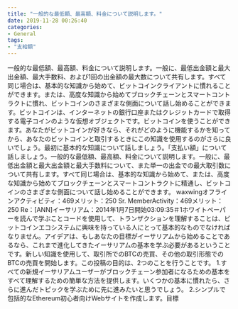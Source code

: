 ```yaml
---
title: "一般的な最低額、最高額、料金について説明します。"
date: 2019-11-28 00:26:40
categories:
- General
tags:
- "支給額"
---
```


一般的な最低額、最高額、料金について説明します。一般に、最低出金額と最大出金額、最大手数料、および1回の出金額の最大数について共有します。すべて同じ場合は、基本的な知識から始めて、ビットコインクライアントに慣れることができます。または、高度な知識から始めてブロックチェーンとスマートコントラクトに慣れ、ビットコインのさまざまな側面について話し始めることができます。ビットコインは、インターネットの銀行口座またはクレジットカードで取得する電子コインのような仮想オブジェクトです。ビットコインを使うことができます。あなたがビットコインが好きなら、それがどのように機能するかを知ってから、あなたのビットコインと取引するときにこの知識を使用するのがさらに良いでしょう。最初に基本的な知識について話しましょう。「支払い額」について話しましょう。一般的な最低額、最高額、料金について説明します。一般に、最低出金額と最大出金額と最大手数料について、また単一の出金での最大取引数について共有します。すべて同じ場合は、基本的な知識から始めて、または、高度な知識から始めてブロックチェーンとスマートコントラクトに精通し、ビットコインのさまざまな側面について話し始めることができます。 waxwingオフラインアクティビティ：469メリット：250 Sr. MemberActivity：469メリット：250 Re：[ANN]イーサリアム：2014年1月7日開始03:09:35＃1ホワイトペーパーを読んで学ぶことコードを使用して、トランザクションを理解することは、ビットコインエコシステムに興味を持っている人にとって基本的なものでなければなりません。アイデアは、もしあなたの目標がイーサリアムから始めることであるなら、これまで進化してきたイーサリアムの基本を学ぶ必要があるということです。新しい知識を使用して、取引所でのBTCの売買、その他の取引形態でのBTCの売買を開始します。この投稿の目的は、2つのことを行うことです。 1.すべての新規イーサリアムユーザーがブロックチェーン参加者になるための基本をすべて理解するための簡単な方法を提供します。いくつかの基本に慣れたら、さらに進んだトピックを学ぶために先に進みたいと思うでしょう。 2.シンプルで包括的なEthereum初心者向けWebサイトを作成します。目標
